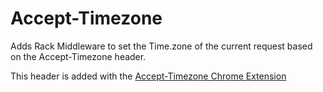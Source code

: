 # Accept-Timezone
Adds Rack Middleware to set the Time.zone of the current request based on the Accept-Timezone header.

This header is added with the [Accept-Timezone Chrome Extension](https://github.com/ericsaupe/accept-timezone)
